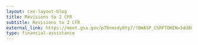 ```yaml
---
layout: cxo-layout-blog
title: Revisions to 2 CFR
subtitle: Revisions to 2 CFR 
external_link: https://meet.gsa.gov/p78nmsdy0ty7/?OWASP_CSRFTOKEN=5dd88967c74c3a49bed884327df076ffa70850770d68bfcca5e163d92b97c365&proto=true
type: financial-assistance
---
```





